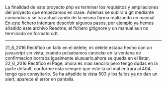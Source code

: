 La finalidad de este proyecto php es terminar los requisitos y ampliaciones del proyecto que empezamos en clase.
Ademas se subira a git mediante comandos y se ira actualizando de la misma forma realizando un manual.
En este fichero intentare describir algunos pasos, por ejemplo ya hemos añadido este archivo Readme, 
el fichero gitignore y un manual aun no terminado en formato odt.
********************
21_6_2016
Rectifico un fallo en el delete, mi delete estaba hecho con un javascript sin vista, cuando pulsabamos cancelar en la
 ventana de confirmacion borraba igualmente alusuario,ahora se queda en el listar.
22_6_2016
Rectifico el Page, ahora es mas sencillo pero tengo dudas en la parte default, 
conforme esta siempre que este la url mal entrara al 404, tengo que consyltarlo.
Se ha añadido la vista 503 y los fallos ya no dan un alert, aparece el error en pantalla.
